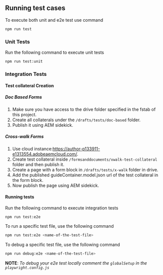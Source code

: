 

## Running test cases
To execute both unit and e2e test use command
```sh
npm run test
```
### Unit Tests
Run the following command to execute unit tests
```sh
npm run test:unit
```

### Integration Tests

#### Test collateral Creation

##### Doc Based Forms
1. Make sure you have access to the drive folder specified in the fstab of this project.
2. Create all collaterals under the `/drafts/tests/doc-based` folder.
3. Publish it using AEM sidekick.


##### Cross-walk Forms
1. Use cloud instance:https://author-p133911-e1313554.adobeaemcloud.com/.
2. Create test collateral inside `/formsanddocuments/xwalk-test-collateral` folder and then publish it.
3. Create a page with a form block in `/drafts/tests/x-walk` folder in drive. 
4. Add the published guideContainer.model.json url of the test collateral in the form block.
5. Now publish the page using AEM sidekick.


#### Running tests

Run the following command to execute integration tests
```sh
npm run test:e2e
```
To run a specific test file, use the following command
```sh
npm run test:e2e <name-of-the-test-file>
```

To debug a specific test file, use the following command
```sh
npm run debug:e2e <name-of-the-test-file>
```

**NOTE**: _To debug your e2e test locally comment the ``globalSetup`` in the ``playwright.config.js``_
